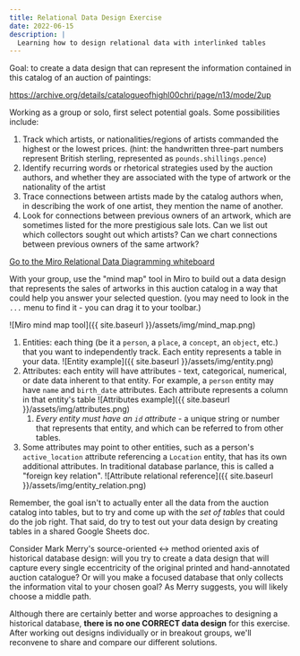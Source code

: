 ```yaml
---
title: Relational Data Design Exercise
date: 2022-06-15
description: |
  Learning how to design relational data with interlinked tables
---
```


Goal: to create a data design that can represent the information contained in this catalog of an auction of paintings:

<https://archive.org/details/catalogueofhighl00chri/page/n13/mode/2up>

Working as a group or solo, first select potential goals. Some possibilities include:

1. Track which artists, or nationalities/regions of artists commanded the highest or the lowest prices. (hint: the handwritten three-part numbers represent British sterling, represented as `pounds.shillings.pence`)
2. Identify recurring words or rhetorical strategies used by the auction authors, and whether they are associated with the type of artwork or the nationality of the artist
3. Trace connections between artists made by the catalog authors when, in describing the work of one artist, they mention the name of another.
4. Look for connections between previous owners of an artwork, which are sometimes listed for the more prestigious sale lots. Can we list out which collectors sought out which artists? Can we chart connections between previous owners of the same artwork?

[Go to the Miro Relational Data Diagramming whiteboard](https://miro.com/app/board/o9J_lCqAXCs=/)

With your group, use the "mind map" tool in Miro to build out a data design that represents the sales of artworks in this auction catalog in a way that could help you answer your selected question. (you may need to look in the `...` menu to find it - you can drag it to your toolbar.)

![Miro mind map tool]({{ site.baseurl }}/assets/img/mind_map.png)

1. Entities: each thing (be it a `person`, a `place`, a `concept`, an `object`, etc.) that you want to independently track. Each entity represents a table in your data.
![Entity example]({{ site.baseurl }}/assets/img/entity.png)
2. Attributes: each entity will have attributes - text, categorical, numerical, or date data inherent to that entity. For example, a `person` entity may have `name` and `birth_date` attributes. Each attribute represents a column in that entity's table
![Attributes example]({{ site.baseurl }}/assets/img/attributes.png)
   1. *Every entity must have an `id` attribute* - a unique string or number that represents that entity, and which can be referred to from other tables.
3. Some attributes may point to other entities, such as a person's `active_location` attribute referencing a `Location` entity, that has its own additional attributes. In traditional database parlance, this is called a "foreign key relation".
   ![Attribute relational reference]({{ site.baseurl }}/assets/img/entity_relation.png)

Remember, the goal isn't to actually enter all the data from the auction catalog into tables, but to try and come up with the *set of tables* that could do the job right. That said, do try to test out your data design by creating tables in a shared Google Sheets doc.

Consider Mark Merry's source-oriented <-> method oriented axis of historical database design: will you try to create a data design that will capture every single eccentricity of the original printed and hand-annotated auction catalogue? Or will you make a focused database that only collects the information vital to your chosen goal? As Merry suggests, you will likely choose a middle path.

Although there are certainly better and worse approaches to designing a historical database, **there is no one CORRECT data design** for this exercise. After working out designs individually or in breakout groups, we'll reconvene to share and compare our different solutions.